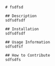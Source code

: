 
        # fsdfsd

        ## Description
        sdfsdfsdf

        ## Installation
        sdfsdfsdf

        ## Usage Information
        sdfsdfsf

        ## How to Contribute 
        sdfsdfs
    